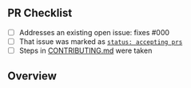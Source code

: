 <!-- 👋 Hi, thanks for sending a PR to ts-api! 💖.
Please fill out all fields below and make sure each item is true and [x] checked.
Otherwise we may not be able to review your PR. -->

## PR Checklist

- [ ] Addresses an existing open issue: fixes #000
- [ ] That issue was marked as [`status: accepting prs`](https://github.com/BJ0815/ts-api/issues?q=is%3Aopen+is%3Aissue+label%3A%22status%3A+accepting+prs%22)
- [ ] Steps in [CONTRIBUTING.md](https://github.com/BJ0815/ts-api/blob/main/.github/CONTRIBUTING.md) were taken

## Overview

<!-- Description of what is changed and how the code change does that. -->
